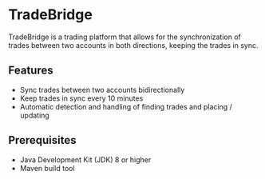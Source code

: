# TradeBridge

TradeBridge is a trading platform that allows for the synchronization of trades between two accounts in both directions, keeping the trades in sync.

## Features

- Sync trades between two accounts bidirectionally
- Keep trades in sync every 10 minutes
- Automatic detection and handling of finding trades and placing / updating

## Prerequisites

- Java Development Kit (JDK) 8 or higher
- Maven build tool